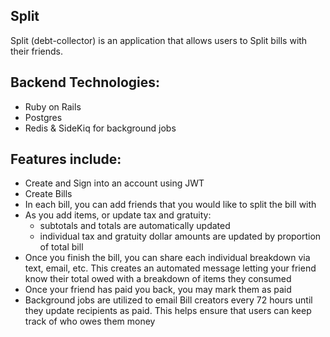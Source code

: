 ## Split

Split (debt-collector) is an application that allows users to Split bills with their friends.

## Backend Technologies:

* Ruby on Rails
* Postgres
* Redis & SideKiq for background jobs


## Features include:

* Create and Sign into an account using JWT
* Create Bills
* In each bill, you can add friends that you would like to split the bill with
* As you add items, or update tax and gratuity: 
  * subtotals and totals are automatically updated
  * individual tax and gratuity dollar amounts are updated by proportion of total bill
* Once you finish the bill, you can share each individual breakdown via text, email, etc. This creates an automated message letting your friend know their total owed with a breakdown of items they consumed
* Once your friend has paid you back, you may mark them as paid
* Background jobs are utilized to email Bill creators every 72 hours until they update recipients as paid. This helps ensure that users can keep track of who owes them money
